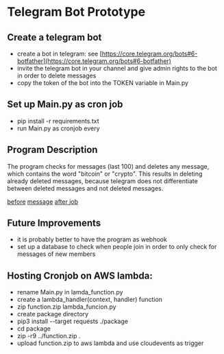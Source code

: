 
# Telegram Bot Prototype 

## Create a telegram bot
* create a bot in telegram: see [https://core.telegram.org/bots#6-botfather](https://core.telegram.org/bots#6-botfather)
* invite the telegram bot in your channel and give admin rights to the bot in order to delete messages
* copy the token of the bot into the TOKEN variable in Main.py

## Set up Main.py as cron job 
* pip install -r requirements.txt
* run Main.py as cronjob every 

## Program Description
The program checks for messages (last 100) and deletes any message, which contains the word "bitcoin" or "crypto". This results in deleting already deleted messages, because telegram does not differentiate between deleted messages and not deleted messages.

[before](https://github.com/davidh38/telegram_bot/blob/master/docs/img1.png?raw=true "before")
[message](https://github.com/davidh38/telegram_bot/blob/master/docs/img2.png?raw=true "message")
[after job](https://github.com/davidh38/telegram_bot/blob/master/docs/img3.png?raw=true "after job ran")

## Future Improvements
* it is probably better to have the program as webhook
* set up a database to check when people join in order to only check for messages of new members

## Hosting Cronjob on AWS lambda:
* rename Main.py in lamda_function.py
* create a lambda_handler(context, handler) function
* zip function.zip lambda_funcion.py
* create package directory
* pip3 install --target requests ./package
* cd package
* zip -r9 ../function.zip .
* upload function.zip to aws lambda and use cloudevents as trigger
